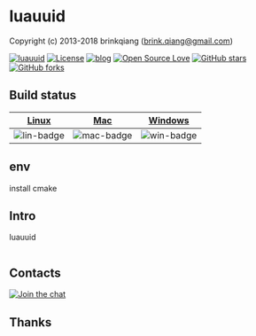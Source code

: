 # luauuid

Copyright (c) 2013-2018 brinkqiang (brink.qiang@gmail.com)

[![luauuid](https://img.shields.io/badge/brinkqiang-luauuid-blue.svg?style=flat-square)](https://github.com/brinkqiang/luauuid)
[![License](https://img.shields.io/badge/license-MIT-brightgreen.svg)](https://github.com/brinkqiang/luauuid/blob/master/LICENSE)
[![blog](https://img.shields.io/badge/Author-Blog-7AD6FD.svg)](https://brinkqiang.github.io/)
[![Open Source Love](https://badges.frapsoft.com/os/v3/open-source.png)](https://github.com/brinkqiang)
[![GitHub stars](https://img.shields.io/github/stars/brinkqiang/luauuid.svg?label=Stars)](https://github.com/brinkqiang/luauuid) 
[![GitHub forks](https://img.shields.io/github/forks/brinkqiang/luauuid.svg?label=Fork)](https://github.com/brinkqiang/luauuid)

## Build status
| [Linux][lin-link] | [Mac][mac-link] | [Windows][win-link] |
| :---------------: | :----------------: | :-----------------: |
| ![lin-badge]      | ![mac-badge]       | ![win-badge]        |

[lin-badge]: https://github.com/brinkqiang/luauuid/workflows/linux/badge.svg "linux build status"
[lin-link]:  https://github.com/brinkqiang/luauuid/actions/workflows/linux.yml "linux build status"
[mac-badge]: https://github.com/brinkqiang/luauuid/workflows/mac/badge.svg "mac build status"
[mac-link]:  https://github.com/brinkqiang/luauuid/actions/workflows/mac.yml "mac build status"
[win-badge]: https://github.com/brinkqiang/luauuid/workflows/win/badge.svg "win build status"
[win-link]:  https://github.com/brinkqiang/luauuid/actions/workflows/win.yml "win build status"

## env
install cmake
## Intro
luauuid
```cpp
```
## Contacts
[![Join the chat](https://badges.gitter.im/brinkqiang/luauuid/Lobby.svg)](https://gitter.im/brinkqiang/luauuid)

## Thanks
